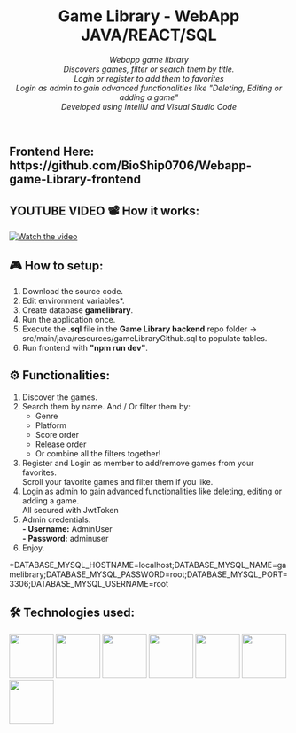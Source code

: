 <h1 align="center">Game Library - WebApp JAVA/REACT/SQL</h1> <p align="center"> <em>Webapp game library <br>Discovers games, filter or search them by title. <br>Login or register to add them to favorites<br> Login as admin to gain advanced functionalities like "Deleting, Editing or adding a game" <br>Developed using IntelliJ and Visual Studio Code</em> </p><br>

<h2>Frontend Here: https://github.com/BioShip0706/Webapp-game-Library-frontend
<br>
<h2>YOUTUBE VIDEO 📽️ How it works:</h2>

[![Watch the video](https://github.com/user-attachments/assets/aaaca383-4ace-4de6-aff4-5d38fddc8bd0)](https://youtu.be/Otk06qY8Xok?si=ewlQ17Y7GqqXZZae)







<h2>🎮 How to setup:</h2>
<ol>
    <li>Download the source code.</li>
    <li>Edit environment variables*.</li>
    <li>Create database <strong>gamelibrary</strong>.</li>
    <li>Run the application once.</li>
    <li>Execute the <strong>.sql</strong> file in the <strong>Game Library backend</strong> repo folder -> src/main/java/resources/gameLibraryGithub.sql  to populate tables.</li>
    <li>Run frontend with <strong>"npm run dev"</strong>.</li>
</ol>

<h2>⚙️ Functionalities:</h2>
<ol>
  <li>Discover the games.</li>
  <li>
    Search them by name. And / Or filter them by:
    <ul>
      <li>Genre</li>
      <li>Platform</li>
      <li>Score order</li>
      <li>Release order</li>
      <li>Or combine all the filters together!</li>
    </ul>
  </li>
  <li>
    Register and Login as member to add/remove games from your favorites.
    <br>Scroll your favorite games and filter them if you like.
  </li>
  <li>
    Login as admin to gain advanced functionalities like deleting, editing or adding a game.
     <br> All secured with JwtToken
  </li>
  <li>
    Admin credentials:<br>
    <strong>- Username:</strong> AdminUser<br>
    <strong>- Password:</strong> adminuser
  </li>
  <li>Enjoy.</li>
</ol>
*DATABASE_MYSQL_HOSTNAME=localhost;DATABASE_MYSQL_NAME=gamelibrary;DATABASE_MYSQL_PASSWORD=root;DATABASE_MYSQL_PORT=3306;DATABASE_MYSQL_USERNAME=root

  
<h2>🛠️ Technologies used:</h2> 
<p align="left">
  <img src="https://raw.githubusercontent.com/marwin1991/profile-technology-icons/refs/heads/main/icons/java.png"  width="80" height="80"/>
  <img src="https://raw.githubusercontent.com/marwin1991/profile-technology-icons/refs/heads/main/icons/spring_boot.png"  width="80" height="80"/>
  <img src="https://raw.githubusercontent.com/marwin1991/profile-technology-icons/refs/heads/main/icons/hibernate.png" width="80" height="80"></img>
  <img src="https://raw.githubusercontent.com/marwin1991/profile-technology-icons/refs/heads/main/icons/react.png" width="80" height="80"></img>
  <img src="https://raw.githubusercontent.com/marwin1991/profile-technology-icons/refs/heads/main/icons/javascript.png" width="80" height="80"></img>
  <img src="https://raw.githubusercontent.com/marwin1991/profile-technology-icons/refs/heads/main/icons/html.png" width="80" height="80"></img>
  <img src="https://raw.githubusercontent.com/marwin1991/profile-technology-icons/refs/heads/main/icons/css.png" width="80" height="80"></img>
</p>
